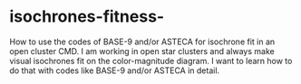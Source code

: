 # isochrones-fitness-
How to use the codes of BASE-9 and/or ASTECA for isochrone fit in an open cluster CMD. 
I am working in open star clusters and always make visual isochrones fit on the color-magnitude diagram. 
I want to learn how to do that with codes like BASE-9 and/or ASTECA in detail.
